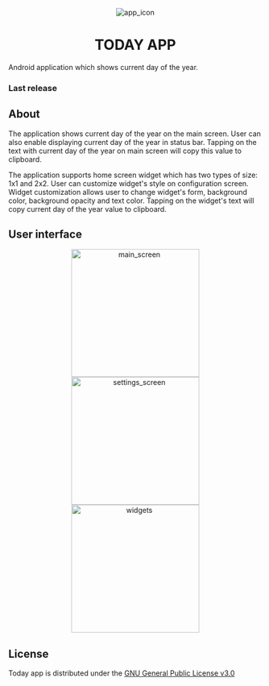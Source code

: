 <p align="center">
  <img src="https://github.com/sergey-levv/today-app-android/blob/master/github-resources/ic_launcher.png" alt="app_icon" />
  <h1 align="center">TODAY APP</h1>
  <span align="center">Android application which shows current day of the year.</span>
</p>

### Last release

## About
The application shows current day of the year on the main screen. User can also enable displaying current day of the year in status bar. Tapping on the text with current day of the year on main screen will copy this value to clipboard.

The application supports home screen widget which has two types of size: 1x1 and 2x2. User can customize widget's style on configuration screen. Widget customization allows user to change widget's form, background color, background opacity and text color. Tapping on the widget's text will copy current day of the year value to clipboard.
## User interface
<p align="center">
  <img src="https://github.com/sergey-levv/today-app-android/blob/master/github-resources/main_screen.gif" width="254" alt="main_screen" /><img src="https://github.com/sergey-levv/today-app-android/blob/master/github-resources/settings_screen.gif" width="254" alt="settings_screen" /><img src="https://github.com/sergey-levv/today-app-android/blob/master/github-resources/widgets.gif" width="254" alt="widgets" />
</p>

## License
Today app is distributed under the [GNU General Public License v3.0](https://github.com/Okvel/android-car-logbook/blob/master/LICENSE)
